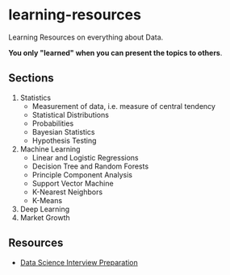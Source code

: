 # learning-resources

Learning Resources on everything about Data.  

**You only "learned" when you can present the topics to others**.  

## Sections

1. Statistics
   - Measurement of data, i.e. measure of central tendency
   - Statistical Distributions
   - Probabilities
   - Bayesian Statistics
   - Hypothesis Testing
2. Machine Learning
   - Linear and Logistic Regressions
   - Decision Tree and Random Forests
   - Principle Component Analysis
   - Support Vector Machine
   - K-Nearest Neighbors
   - K-Means
3. Deep Learning
4. Market Growth

## Resources

- [Data Science Interview Preparation](https://www.datacamp.com/blog/data-science-interview-preparation)
